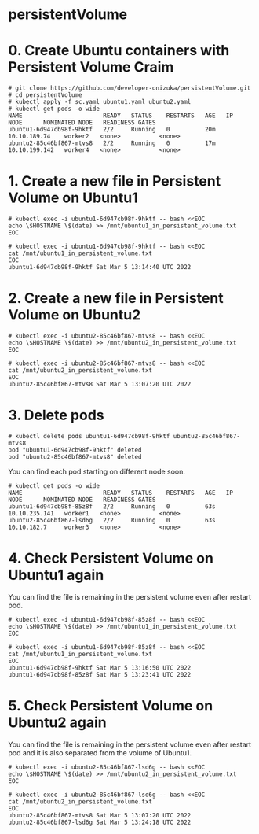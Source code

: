# persistentVolume

# 0. Create Ubuntu containers with Persistent Volume Craim
```
# git clone https://github.com/developer-onizuka/persistentVolume.git
# cd persistentVolume
# kubectl apply -f sc.yaml ubuntu1.yaml ubuntu2.yaml
# kubectl get pods -o wide
NAME                       READY   STATUS    RESTARTS   AGE   IP              NODE      NOMINATED NODE   READINESS GATES
ubuntu1-6d947cb98f-9hktf   2/2     Running   0          20m   10.10.189.74    worker2   <none>           <none>
ubuntu2-85c46bf867-mtvs8   2/2     Running   0          17m   10.10.199.142   worker4   <none>           <none>
```

# 1. Create a new file in Persistent Volume on Ubuntu1
```
# kubectl exec -i ubuntu1-6d947cb98f-9hktf -- bash <<EOC
echo \$HOSTNAME \$(date) >> /mnt/ubuntu1_in_persistent_volume.txt
EOC

# kubectl exec -i ubuntu1-6d947cb98f-9hktf -- bash <<EOC
cat /mnt/ubuntu1_in_persistent_volume.txt
EOC
ubuntu1-6d947cb98f-9hktf Sat Mar 5 13:14:40 UTC 2022
```

# 2. Create a new file in Persistent Volume on Ubuntu2
```
# kubectl exec -i ubuntu2-85c46bf867-mtvs8 -- bash <<EOC
echo \$HOSTNAME \$(date) >> /mnt/ubuntu2_in_persistent_volume.txt
EOC

# kubectl exec -i ubuntu2-85c46bf867-mtvs8 -- bash <<EOC
cat /mnt/ubuntu2_in_persistent_volume.txt
EOC
ubuntu2-85c46bf867-mtvs8 Sat Mar 5 13:07:20 UTC 2022
```

# 3. Delete pods
```
# kubectl delete pods ubuntu1-6d947cb98f-9hktf ubuntu2-85c46bf867-mtvs8 
pod "ubuntu1-6d947cb98f-9hktf" deleted
pod "ubuntu2-85c46bf867-mtvs8" deleted
```
You can find each pod starting on different node soon.
```
# kubectl get pods -o wide 
NAME                       READY   STATUS    RESTARTS   AGE   IP              NODE      NOMINATED NODE   READINESS GATES
ubuntu1-6d947cb98f-85z8f   2/2     Running   0          63s   10.10.235.141   worker1   <none>           <none>
ubuntu2-85c46bf867-lsd6g   2/2     Running   0          63s   10.10.182.7     worker3   <none>           <none>
```

# 4. Check Persistent Volume on Ubuntu1 again
You can find the file is remaining in the persistent volume even after restart pod. 
```
# kubectl exec -i ubuntu1-6d947cb98f-85z8f -- bash <<EOC
echo \$HOSTNAME \$(date) >> /mnt/ubuntu1_in_persistent_volume.txt
EOC

# kubectl exec -i ubuntu1-6d947cb98f-85z8f -- bash <<EOC
cat /mnt/ubuntu1_in_persistent_volume.txt
EOC
ubuntu1-6d947cb98f-9hktf Sat Mar 5 13:16:50 UTC 2022
ubuntu1-6d947cb98f-85z8f Sat Mar 5 13:23:41 UTC 2022
```

# 5. Check Persistent Volume on Ubuntu2 again
You can find the file is remaining in the persistent volume even after restart pod and it is also separated from the volume of Ubuntu1.
```
# kubectl exec -i ubuntu2-85c46bf867-lsd6g -- bash <<EOC
echo \$HOSTNAME \$(date) >> /mnt/ubuntu2_in_persistent_volume.txt
EOC

# kubectl exec -i ubuntu2-85c46bf867-lsd6g -- bash <<EOC
cat /mnt/ubuntu2_in_persistent_volume.txt
EOC
ubuntu2-85c46bf867-mtvs8 Sat Mar 5 13:07:20 UTC 2022
ubuntu2-85c46bf867-lsd6g Sat Mar 5 13:24:18 UTC 2022
```

